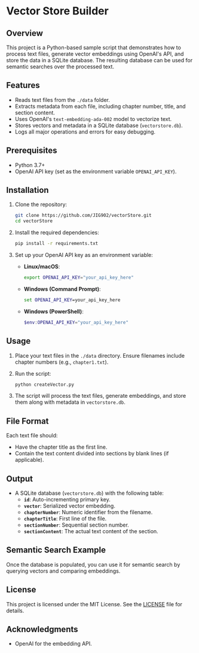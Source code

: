 # Vector Store Builder

## Overview
This project is a Python-based sample script that demonstrates how to process text files, generate vector embeddings using OpenAI's API, and store the data in a SQLite database. The resulting database can be used for semantic searches over the processed text.

## Features
- Reads text files from the `./data` folder.
- Extracts metadata from each file, including chapter number, title, and section content.
- Uses OpenAI's `text-embedding-ada-002` model to vectorize text.
- Stores vectors and metadata in a SQLite database (`vectorstore.db`).
- Logs all major operations and errors for easy debugging.

## Prerequisites
- Python 3.7+
- OpenAI API key (set as the environment variable `OPENAI_API_KEY`).

## Installation
1. Clone the repository:
   ```bash
   git clone https://github.com/JIG902/vectorStore.git
   cd vectorStore
   ```

2. Install the required dependencies:
   ```bash
   pip install -r requirements.txt
   ```

3. Set up your OpenAI API key as an environment variable:
   - **Linux/macOS**:
     ```bash
     export OPENAI_API_KEY="your_api_key_here"
     ```
   - **Windows (Command Prompt)**:
     ```cmd
     set OPENAI_API_KEY=your_api_key_here
     ```
   - **Windows (PowerShell)**:
     ```powershell
     $env:OPENAI_API_KEY="your_api_key_here"
     ```

## Usage
1. Place your text files in the `./data` directory. Ensure filenames include chapter numbers (e.g., `chapter1.txt`).

2. Run the script:
   ```bash
   python createVector.py
   ```

3. The script will process the text files, generate embeddings, and store them along with metadata in `vectorstore.db`.

## File Format
Each text file should:
- Have the chapter title as the first line.
- Contain the text content divided into sections by blank lines (if applicable).

## Output
- A SQLite database (`vectorstore.db`) with the following table:
  - **`id`**: Auto-incrementing primary key.
  - **`vector`**: Serialized vector embedding.
  - **`chapterNumber`**: Numeric identifier from the filename.
  - **`chapterTitle`**: First line of the file.
  - **`sectionNumber`**: Sequential section number.
  - **`sectionContent`**: The actual text content of the section.

## Semantic Search Example
Once the database is populated, you can use it for semantic search by querying vectors and comparing embeddings.

## License
This project is licensed under the MIT License. See the [LICENSE](LICENSE) file for details.

## Acknowledgments
- OpenAI for the embedding API.

